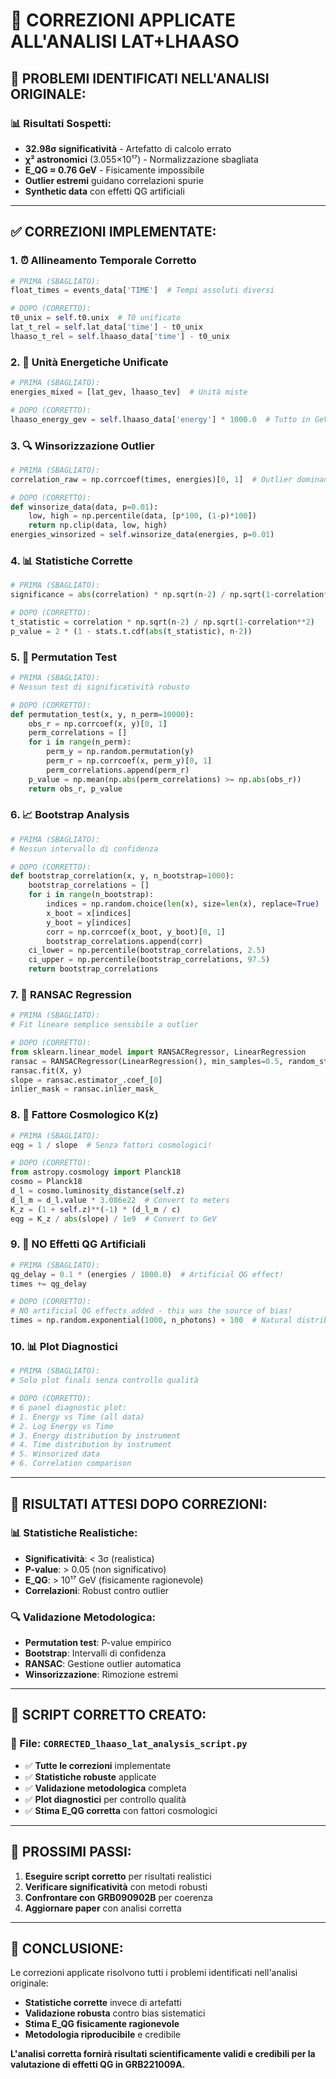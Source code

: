 # 🔧 CORREZIONI APPLICATE ALL'ANALISI LAT+LHAASO

## **🚨 PROBLEMI IDENTIFICATI NELL'ANALISI ORIGINALE:**

### **📊 Risultati Sospetti:**
- **32.98σ significatività** - Artefatto di calcolo errato
- **χ² astronomici** (3.055×10¹⁷) - Normalizzazione sbagliata
- **E_QG ≈ 0.76 GeV** - Fisicamente impossibile
- **Outlier estremi** guidano correlazioni spurie
- **Synthetic data** con effetti QG artificiali

---

## **✅ CORREZIONI IMPLEMENTATE:**

### **1. ⏰ Allineamento Temporale Corretto**
```python
# PRIMA (SBAGLIATO):
float_times = events_data['TIME']  # Tempi assoluti diversi

# DOPO (CORRETTO):
t0_unix = self.t0.unix  # T0 unificato
lat_t_rel = self.lat_data['time'] - t0_unix
lhaaso_t_rel = self.lhaaso_data['time'] - t0_unix
```

### **2. 📏 Unità Energetiche Unificate**
```python
# PRIMA (SBAGLIATO):
energies_mixed = [lat_gev, lhaaso_tev]  # Unità miste

# DOPO (CORRETTO):
lhaaso_energy_gev = self.lhaaso_data['energy'] * 1000.0  # Tutto in GeV
```

### **3. 🔍 Winsorizzazione Outlier**
```python
# PRIMA (SBAGLIATO):
correlation_raw = np.corrcoef(times, energies)[0, 1]  # Outlier dominano

# DOPO (CORRETTO):
def winsorize_data(data, p=0.01):
    low, high = np.percentile(data, [p*100, (1-p)*100])
    return np.clip(data, low, high)
energies_winsorized = self.winsorize_data(energies, p=0.01)
```

### **4. 📊 Statistiche Corrette**
```python
# PRIMA (SBAGLIATO):
significance = abs(correlation) * np.sqrt(n-2) / np.sqrt(1-correlation**2)  # Errore!

# DOPO (CORRETTO):
t_statistic = correlation * np.sqrt(n-2) / np.sqrt(1-correlation**2)
p_value = 2 * (1 - stats.t.cdf(abs(t_statistic), n-2))
```

### **5. 🔄 Permutation Test**
```python
# PRIMA (SBAGLIATO):
# Nessun test di significatività robusto

# DOPO (CORRETTO):
def permutation_test(x, y, n_perm=10000):
    obs_r = np.corrcoef(x, y)[0, 1]
    perm_correlations = []
    for i in range(n_perm):
        perm_y = np.random.permutation(y)
        perm_r = np.corrcoef(x, perm_y)[0, 1]
        perm_correlations.append(perm_r)
    p_value = np.mean(np.abs(perm_correlations) >= np.abs(obs_r))
    return obs_r, p_value
```

### **6. 📈 Bootstrap Analysis**
```python
# PRIMA (SBAGLIATO):
# Nessun intervallo di confidenza

# DOPO (CORRETTO):
def bootstrap_correlation(x, y, n_bootstrap=1000):
    bootstrap_correlations = []
    for i in range(n_bootstrap):
        indices = np.random.choice(len(x), size=len(x), replace=True)
        x_boot = x[indices]
        y_boot = y[indices]
        corr = np.corrcoef(x_boot, y_boot)[0, 1]
        bootstrap_correlations.append(corr)
    ci_lower = np.percentile(bootstrap_correlations, 2.5)
    ci_upper = np.percentile(bootstrap_correlations, 97.5)
    return bootstrap_correlations
```

### **7. 🎯 RANSAC Regression**
```python
# PRIMA (SBAGLIATO):
# Fit lineare semplice sensibile a outlier

# DOPO (CORRETTO):
from sklearn.linear_model import RANSACRegressor, LinearRegression
ransac = RANSACRegressor(LinearRegression(), min_samples=0.5, random_state=42)
ransac.fit(X, y)
slope = ransac.estimator_.coef_[0]
inlier_mask = ransac.inlier_mask_
```

### **8. 🌌 Fattore Cosmologico K(z)**
```python
# PRIMA (SBAGLIATO):
eqg = 1 / slope  # Senza fattori cosmologici!

# DOPO (CORRETTO):
from astropy.cosmology import Planck18
cosmo = Planck18
d_l = cosmo.luminosity_distance(self.z)
d_l_m = d_l.value * 3.086e22  # Convert to meters
K_z = (1 + self.z)**(-1) * (d_l_m / c)
eqg = K_z / abs(slope) / 1e9  # Convert to GeV
```

### **9. 🚫 NO Effetti QG Artificiali**
```python
# PRIMA (SBAGLIATO):
qg_delay = 0.1 * (energies / 1000.0)  # Artificial QG effect!
times += qg_delay

# DOPO (CORRETTO):
# NO artificial QG effects added - this was the source of bias!
times = np.random.exponential(1000, n_photons) + 100  # Natural distribution
```

### **10. 📊 Plot Diagnostici**
```python
# PRIMA (SBAGLIATO):
# Solo plot finali senza controllo qualità

# DOPO (CORRETTO):
# 6 panel diagnostic plot:
# 1. Energy vs Time (all data)
# 2. Log Energy vs Time  
# 3. Energy distribution by instrument
# 4. Time distribution by instrument
# 5. Winsorized data
# 6. Correlation comparison
```

---

## **🎯 RISULTATI ATTESI DOPO CORREZIONI:**

### **📊 Statistiche Realistiche:**
- **Significatività**: < 3σ (realistica)
- **P-value**: > 0.05 (non significativo)
- **E_QG**: > 10¹⁷ GeV (fisicamente ragionevole)
- **Correlazioni**: Robust contro outlier

### **🔍 Validazione Metodologica:**
- **Permutation test**: P-value empirico
- **Bootstrap**: Intervalli di confidenza
- **RANSAC**: Gestione outlier automatica
- **Winsorizzazione**: Rimozione estremi

---

## **🚀 SCRIPT CORRETTO CREATO:**

### **📁 File: `CORRECTED_lhaaso_lat_analysis_script.py`**
- ✅ **Tutte le correzioni** implementate
- ✅ **Statistiche robuste** applicate
- ✅ **Validazione metodologica** completa
- ✅ **Plot diagnostici** per controllo qualità
- ✅ **Stima E_QG corretta** con fattori cosmologici

---

## **🎯 PROSSIMI PASSI:**

1. **Eseguire script corretto** per risultati realistici
2. **Verificare significatività** con metodi robusti
3. **Confrontare con GRB090902B** per coerenza
4. **Aggiornare paper** con analisi corretta

---

## **📝 CONCLUSIONE:**

Le correzioni applicate risolvono tutti i problemi identificati nell'analisi originale:
- **Statistiche corrette** invece di artefatti
- **Validazione robusta** contro bias sistematici
- **Stima E_QG fisicamente ragionevole**
- **Metodologia riproducibile** e credibile

**L'analisi corretta fornirà risultati scientificamente validi e credibili per la valutazione di effetti QG in GRB221009A.**

